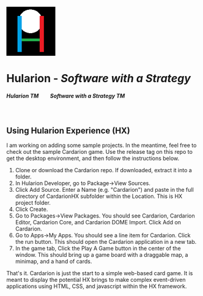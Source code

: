 
![Image](https://github.com/JohnathanADrews/Hularion/blob/main/Hularion%20image.png?raw=true)

# Hularion - *Software with a Strategy*

##### Hularion TM &nbsp;&nbsp;&nbsp;&nbsp;&nbsp;&nbsp;&nbsp; Software with a Strategy TM

&nbsp;


## Using Hularion Experience (HX)

I am working on adding some sample projects. In the meantime, feel free to check out the sample Cardarion game. Use the release tag on this repo to get the desktop environment, and then follow the instructions below.

1. Clone or download the Cardarion repo. If downloaded, extract it into a folder.
2. In Hularion Developer, go to Package->View Sources.
3. Click Add Source. Enter a Name (e.g. "Cardarion") and paste in the full directory of CardarionHX subfolder within the Location. This is HX project folder.
4. Click Create.
5. Go to Packages->View Packages. You should see Cardarion, Cardarion Editor, Cardarion Core, and Cardarion DOME Import. Click Add on Cardarion.
6. Go to Apps->My Apps. You should see a line item for Cardarion. Click the run button. This should open the Cardarion application in a new tab.
7. In the game tab, Click the Play A Game button in the center of the window. This should bring up a game board with a draggable map, a minimap, and a hand of cards.

That's it. Cardarion is just the start to a simple web-based card game. It is meant to display the potential HX brings to make complex event-driven applications using HTML, CSS, and javascript within the HX framework.
 
